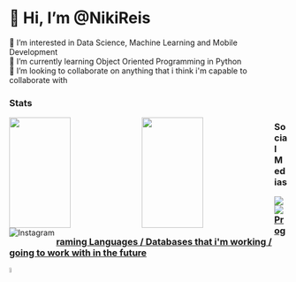 # 👋 Hi, I’m @NikiReis
<div> 👀 I’m interested in Data Science, Machine Learning and Mobile Development </div>
<div> 🌱 I’m currently learning Object Oriented Programming in Python </div>
<div> 💞️ I’m looking to collaborate on anything that i think i'm capable to collaborate with </div>

<h3 align="left"> Stats </h3>
<div>
  <img align="left"  width="47%" height="200em" src="https://github-readme-stats.vercel.app/api?username=nikireis&show_icons=true&theme=calm" />
  <img align="left" width="47%" height="200em"  src="https://github-readme-stats.vercel.app/api/top-langs/?username=nikireis&layout=compact&theme=calm" />
</div>


<h3 align="left"> Social Medias </h3>
<p align="left">
<a href="https://open.spotify.com/user/linekerreis12" target="blank"><img align="left" src="https://img.shields.io/badge/Spotify-1ED760?style=for-the-badge&logo=spotify&logoColor=white" />
<a href="https://www.linkedin.com/in/linekreis/"target="blank"><img align="left" src="https://img.shields.io/badge/linkedin-%230077B5.svg?style=for-the-badge&logo=linkedin&logoColor=white" />
<a href="https://www.instagram.com/linekreis/" target="blank"><img align="left" alt="Instagram" src="https://img.shields.io/badge/Instagram-%23E4405F.svg?style=for-the-badge&logo=Instagram&logoColor=white" />
</p>
  
 <h3 align="left"> Programing Languages / Databases that i'm working / going to work with in the future </h3>
<p align="left">
 <img width="5%" src="https://cdn.jsdelivr.net/gh/devicons/devicon/icons/python/python-original-wordmark.svg" />
